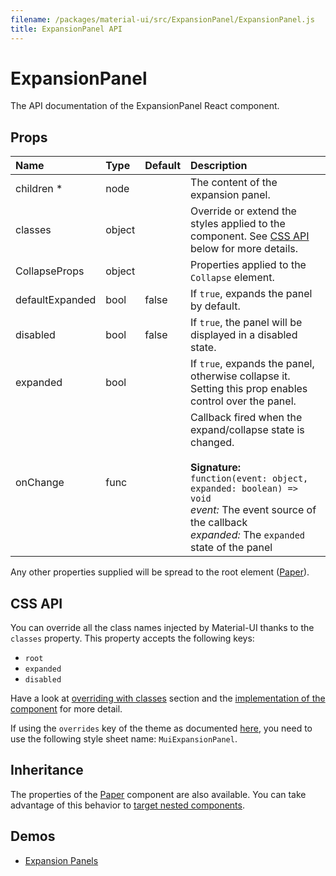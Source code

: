 ```yaml
---
filename: /packages/material-ui/src/ExpansionPanel/ExpansionPanel.js
title: ExpansionPanel API
---
```


<!--- This documentation is automatically generated, do not try to edit it. -->

# ExpansionPanel

<p class="description">The API documentation of the ExpansionPanel React component.</p>



## Props

| Name | Type | Default | Description |
|:-----|:-----|:--------|:------------|
| <span class="prop-name required">children *</span> | <span class="prop-type">node |   | The content of the expansion panel. |
| <span class="prop-name">classes</span> | <span class="prop-type">object |   | Override or extend the styles applied to the component. See [CSS API](#css-api) below for more details. |
| <span class="prop-name">CollapseProps</span> | <span class="prop-type">object |   | Properties applied to the `Collapse` element. |
| <span class="prop-name">defaultExpanded</span> | <span class="prop-type">bool | <span class="prop-default">false</span> | If `true`, expands the panel by default. |
| <span class="prop-name">disabled</span> | <span class="prop-type">bool | <span class="prop-default">false</span> | If `true`, the panel will be displayed in a disabled state. |
| <span class="prop-name">expanded</span> | <span class="prop-type">bool |   | If `true`, expands the panel, otherwise collapse it. Setting this prop enables control over the panel. |
| <span class="prop-name">onChange</span> | <span class="prop-type">func |   | Callback fired when the expand/collapse state is changed.<br><br>**Signature:**<br>`function(event: object, expanded: boolean) => void`<br>*event:* The event source of the callback<br>*expanded:* The `expanded` state of the panel |

Any other properties supplied will be spread to the root element ([Paper](/api/paper)).

## CSS API

You can override all the class names injected by Material-UI thanks to the `classes` property.
This property accepts the following keys:
- `root`
- `expanded`
- `disabled`

Have a look at [overriding with classes](/customization/overrides#overriding-with-classes) section
and the [implementation of the component](https://github.com/mui-org/material-ui/tree/master/packages/material-ui/src/ExpansionPanel/ExpansionPanel.js)
for more detail.

If using the `overrides` key of the theme as documented
[here](/customization/themes#customizing-all-instances-of-a-component-type),
you need to use the following style sheet name: `MuiExpansionPanel`.

## Inheritance

The properties of the [Paper](/api/paper) component are also available.
You can take advantage of this behavior to [target nested components](/guides/api#spread).

## Demos

- [Expansion Panels](/demos/expansion-panels)

